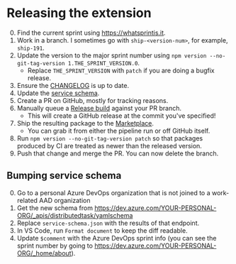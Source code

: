 # Releasing the extension

0. Find the current sprint using https://whatsprintis.it.
0. Work in a branch. I sometimes go with `ship-<version-num>`, for example, `ship-191`.
0. Update the version to the major sprint number using `npm version --no-git-tag-version 1.THE_SPRINT_VERSION.0`.
    - Replace `THE_SPRINT_VERSION` with `patch` if you are doing a bugfix release.
0. Ensure the [CHANGELOG](CHANGELOG.md) is up to date.
0. Update the [service schema](#bumping-service-schema).
0. Create a PR on GitHub, mostly for tracking reasons.
0. Manually queue a [Release build](https://dev.azure.com/mseng/PipelineTools/_build?definitionId=17237) against your PR branch.
    - This will create a GitHub release at the commit you've specified!
0. Ship the resulting package to the [Marketplace](https://marketplace.visualstudio.com/manage/publishers/ms-azure-devops).
    - You can grab it from either the pipeline run or off GitHub itself.
0. Run `npm version --no-git-tag-version patch` so that packages produced by CI are treated as newer than the released version.
0. Push that change and merge the PR. You can now delete the branch.

## Bumping service schema

0. Go to a personal Azure DevOps organization that is not joined to a work-related AAD organization
0. Get the new schema from https://dev.azure.com/YOUR-PERSONAL-ORG/_apis/distributedtask/yamlschema
0. Replace `service-schema.json` with the results of that endpoint.
0. In VS Code, run `Format document` to keep the diff readable.
0. Update `$comment` with the Azure DevOps sprint info (you can see the sprint number by going to https://dev.azure.com/YOUR-PERSONAL-ORG/_home/about).

